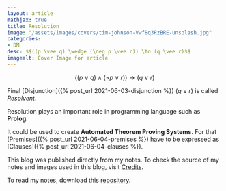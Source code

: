 ```yaml
---
layout: article
mathjax: true
title: Resolution
image: "/assets/images/covers/tim-johnson-Vwf8q3RzBRE-unsplash.jpg"
categories:
- DM
desc: $$((p \vee q) \wedge (\neg p \vee r)) \to (q \vee r)$$ 
imagealt: Cover Image for article
---
```


$$((p \vee q) \wedge (\neg p \vee r)) \to (q \vee r)$$

































































































































































































































































































































































































Final [Disjunction]({% post_url 2021-06-03-disjunction %}) $(q \vee r)$ is called *Resolvent*.

































































































































































































































































































































































































Resolution plays an important role in programming language such as <b>Prolog</b>.

It could be used to create <b>Automated Theorem Proving Systems</b>.
For that [Premises]({% post_url 2021-06-04-premises %}) have to be expressed as [Clauses]({% post_url 2021-06-04-clauses %}).


This blog was published directly from my notes.
To check the source of my notes and images used in this blog, visit <a href="/credits.html" target="_blank">Credits</a>.

To read my notes, download this <a href="https://github.com/bovem/CS" target="blank">repository</a>.